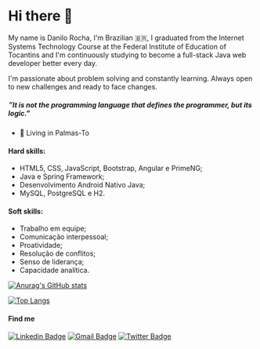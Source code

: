 # Hi there 👋

My name is Danilo Rocha, I'm Brazilian 🇧🇷, I graduated from the Internet Systems Technology Course at the Federal Institute of Education of Tocantins and I'm continuously studying to become a full-stack Java web developer better every day.

I'm passionate about problem solving and constantly learning. Always open to new challenges and ready to face changes.

#####  ״It is not the programming language that defines the programmer, but its logic."

- 📍 Living in Palmas-To

#### Hard skills:
 - HTML5, CSS, JavaScript, Bootstrap, Angular e PrimeNG;
 - Java e Spring Framework;
 - Desenvolvimento Android Nativo Java;
 - MySQL, PostgreSQL e H2.

#### Soft skills:
 - Trabalho em equipe;
 - Comunicação interpessoal;
 - Proatividade;
 - Resolução de conflitos;
 - Senso de liderança;
 - Capacidade analítica.

[![Anurag's GitHub stats](https://github-readme-stats.vercel.app/api?username=danilorocha22&show_icons=true&theme=dark)](https://github.com/anuraghazra/github-readme-stats)

[![Top Langs](https://github-readme-stats.vercel.app/api/top-langs/?username=danilorocha22&layout=compact&show_icons=true&theme=dark)](https://github.com/danilorocha22/github-readme-stats)

<h4>Find me</h4>
              
[![Linkedin Badge](https://img.shields.io/badge/-LinkedIn-blue?style=flat-square&logo=Linkedin&logoColor=white&link=https://www.linkedin.com/in/danilo-r-18a52317a/)](https://www.linkedin.com/in/danilo-r-18a52317a/)
[![Gmail Badge](https://img.shields.io/badge/-Gmail-c14438?style=flat-square&logo=Gmail&logoColor=white&link=mailto:danilo.rochaa@gmail.com)](mailto:danilo.rochaa@gmail.com)
[![Twitter Badge](https://img.shields.io/badge/-Twitter-blue?style=flat-square&logo=Twitter&logoColor=white&link=https://twitter.com/DaniloRochaSil6)](https://twitter.com/DaniloRochaSil6/)
